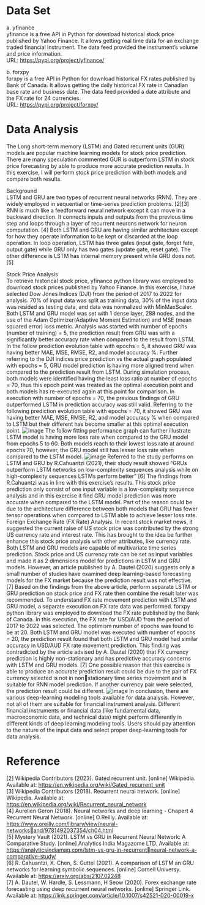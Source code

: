 # Data Set
a. yfinance </br>
yfinance is a free API in Python for download historical stock price published by Yahoo Finance. It allows getting real time data for an exchange traded financial instrument. 
The data feed provided the instrument’s volume and price information. </br>
URL: https://pypi.org/project/yfinance/ </br>

b. forxpy </br>
forxpy is a free API in Python for download historical FX rates published by Bank of Canada. It allows getting the daily historical FX rate in Canadian base rate and business 
date. The data feed provided a date attribute and the FX rate for 24 currencies. </br>
URL: https://pypi.org/project/forxpy/ </br>
# Data Analysis
The Long short-term memory (LSTM) and Gated recurrent units (GUR) models are popular machine learning models for stock price prediction. There are many speculation commented GUR is outperform LSTM in stock price forecasting by able to produce more accurate prediction results. In this exercise, I will perform stock price prediction with both models and compare both results.

Background </br>
LSTM and GRU are two types of recurrent neural networks (RNN). They are widely employed in sequential or time-series prediction problems. [2][3] RNN is much like a feedforward neural network except it can move in a backward direction. It connects inputs and outputs from the previous time step and loops through a layer of recurrent neurons network for neuron computation. [4] Both LSTM and GRU are having similar architecture except for how they operate information to be kept or discarded at the loop operation. In loop operation, LSTM has three gates (input gate, forget fate, output gate) while GRU only has two gates (update gate, reset gate). The other difference is LSTM has internal memory present while GRU does not. [5]

Stock Price Analysis </br>
To retrieve historical stock price, yfinance python library was employed to download stock prices published by Yahoo Finance. In this exercise, I have selected Dow Jones Indices (DJI) from the period of 2017 to 2022 for analysis. 70% of input data was split as training data, 30% of the input data was resided as testing data, and data was normalized with MinMaxScaler. Both LSTM and GRU model was set with 1 dense layer, 288 nodes, and the use of the Adam Optimizer(Adaptive Moment Estimation) and MSE 
(mean squared error) loss metric. Analysis was started with number of epochs (number of training) = 5, the prediction result from GRU was with a significantly better accuracy rate when compared to the result from LSTM. In the follow prediction evolution table with epochs = 5, it showed GRU was having better MAE, MSE, RMSE, R2, and model accuracy %. Further referring to the DJI indices price prediction vs the actual graph populated with epochs = 5, GRU model prediction is having more aligned trend when compared to the prediction result from LSTM. During simulation process, both models were identified having the least loss ratio at number of epochs = 70, thus this epoch point was treated as the optimal execution point and both models has re-executed again at this point for comparison. In execution with number of epochs = 70, the previous findings of GRU outperformed LSTM in prediction accuracy was still valid. Referring to the following prediction evolution table with epochs = 70, it showed GRU was having better MAE, MSE, RMSE, R2, and model accuracy % when compared to LSTM but their different has become smaller at this optimal execution point. 
![image](https://github.com/kitwong5/lstm_gru_comparision/assets/142315009/4c41bdf2-d8a0-4359-ad35-dbe767b3b6d5)
The follow fitting performance graph can further illustrate LSTM model is having more loss rate when compared to the GRU model from epochs 5 to 60. Both models reach to their lowest loss rate at around epochs 70, however, the GRU model still has lesser loss rate when compared to the LSTM model.
![image](https://github.com/kitwong5/lstm_gru_comparision/assets/142315009/277c88f2-4be1-4d67-bf67-824cbd144d1d)
Referred to the study performs on LSTM and GRU by R.Cahuantzi (2021), their study result showed “GRUs outperform LSTM networks on low-complexity sequences analysis while on high-complexity sequences LSTMs perform better” [6] The findings from R.Cahuantzi was in line with this exercise’s results. This stock price prediction only consist of one input variable is a low-complexity sequence analysis and in this exercise it find GRU model prediction was more accurate when compared to the LSTM model. Part of the reason could be due to the architecture difference between both models that GRU has fewer tensor operations when compared to LSTM able to achieve lesser loss rate.
Foreign Exchange Rate (FX Rate) Analysis.  In recent stock market news, it suggested the current raise of US stock price was contributed by the strong US currency rate and interest rate. This has brought to the idea be further enhance this stock price analysis with other attributes, like currency rate. Both LSTM and GRU models are capable of 
multivariate time series prediction. Stock price and US currency rate can be set as input variables and made it as 2 dimensions model for predictions in LSTM and GRU models. However, an article published by A. Dautel (2020) suggests only a small number of studies have examined deep learning-based forecasting models for the FX market because the prediction result was not effective. [7] Based on the findings from the above article, perform separate LSTM or GRU prediction on stock price and FX rate
then combine the result later was recommended. To understand FX rate movement prediction with LSTM and GRU model, a separate execution on FX rate 
data was performed. forxpy python library was employed to download the FX rate published by the Bank of Canada. In this execution, the FX rate for USD/AUD from the period of 2017 to 2022 was selected. The optimism number of epochs was found to be at 20. Both LSTM and GRU model was executed with number of epochs = 20, the prediction result found that both LSTM and GRU model had similar accuracy in USD/AUD FX rate movement prediction. This finding was contradicted by the article advised by A. Dautel (2020) that FX currency prediction is highly non-stationary and has predictive accuracy concerns with LSTM and GRU models. [7] One possible reason that this exercise is able to 
produce an accurate prediction result could be due to the pair of FX currency selected is not in nonstationary time series movement and is suitable for RNN model prediction. If another currency pair were selected, the prediction result could be different.
![image](https://github.com/kitwong5/lstm_gru_comparision/assets/142315009/2ee7fbb6-e96a-4db9-b06d-075d420143c3)
In conclusion, there are various deep-learning modeling tools available for data analysis. However, not all of them are suitable for financial instrument analysis. Different financial instruments or financial data (like fundamental data, macroeconomic data, and technical data) might perform differently in different kinds of deep learning modeling tools. Users should pay attention to the nature of the input data and select proper deep-learning tools for data analysis.
# Reference
[2] Wikipedia Contributors (2023). Gated recurrent unit. [online] Wikipedia. Available at: https://en.wikipedia.org/wiki/Gated_recurrent_unit </br>
[3] Wikipedia Contributors (2018). Recurrent neural network. [online] Wikipedia. Available at: https://en.wikipedia.org/wiki/Recurrent_neural_network </br>
[4] Aurelien Geron (2018). Neural networks and deep learning - Chapert 4 Recurrent Neural Network. [online] O.Reilly. Available at: https://www.oreilly.com/library/view/neural-networksand/9781492037354/ch04.html </br>
[5] Mystery Vault (2021). LSTM vs GRU in Recurrent Neural Network: A Comparative Study. [online] Analytics India Magazome LTD. Available at: https://analyticsindiamag.com/lstm-vs-gru-in-recurrentneural-network-a-comparative-study/ </br>
[6] R. Cahuantzi, X. Chen, S. Guttel (2021). A comparison of LSTM an GRU networks for learning symbolic sequences. [online] Cornell Universy. Available at: https://arxiv.org/abs/2107.02248 </br>
[7] A. Dautel, W. Hardle, S. Lessmann, H Seow (2020). Forex exchange rate forecasting using deep recurrent neural networks. [online] Springer Link. Available at:
https://link.springer.com/article/10.1007/s42521-020-00019-x </br>




